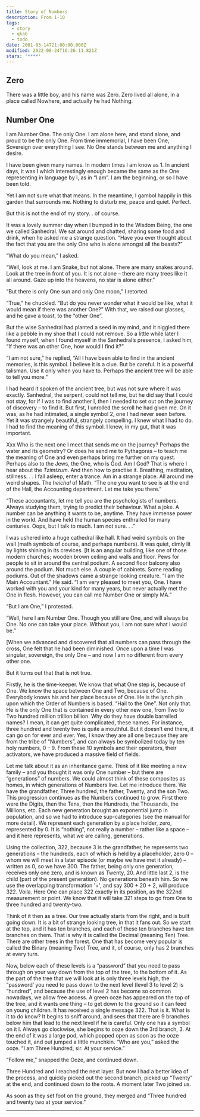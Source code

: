 ```yaml
---
title: Story of Numbers
description: From 1-10
tags:
  - story
  - qkab
  - todo
date: 2001-03-14T21:00:00.000Z
modified: 2022-08-24T16:26:11.821Z
stars: '****'
---
```


## Zero

There was a little boy, and his name was Zero. Zero lived all alone, in a place called Nowhere, and actually he had Nothing.

## Number One

I am Number One. The only One. I am alone here, and stand alone, and proud to be the only One. From time immemorial, I have been One, Sovereign over everything I see. No One stands between me and anything I desire.

I have been given many names. In modern times I am know as 1. In ancient days, it was I which interestingly enough became the same as the One representing in language by I, as in “I am”. I am the beginning, or so I have been told.

Yet I am not sure what that means. In the meantime, I gambol happily in this garden that surrounds me. Nothing to disturb me, peace and quiet. Perfect.

But this is not the end of my story. . of course.

It was a lovely summer day when I bumped in to the Wisdom Being, the one we called Sanhedral. We sat around and chatted, sharing some food and drink, when he asked me a strange question. “Have you ever thought about the fact that you are the only One who is alone amongst all the beasts?”

“What do you mean,” I asked.

“Well, look at me. I am Snake, but not alone. There are many snakes around. Look at the tree in front of you. It is not alone – there are many trees like it all around. Gaze up into the heavens, no star is alone either.”

“But there is only One sun and only One moon,” I retorted.

“True,” he chuckled. “But do you never wonder what it would be like, what it would mean if there was another One?”
With that, we raised our glasses, and he gave a toast, to the “other One”.

But the wise Sanhedral had planted a seed in my mind, and it niggled there like a pebble in my shoe that I could not remove. So a little while later I found myself, when I found myself in the Sanhedral’s presence, I asked him, “If there was an other One, how would I find it?”

“I am not sure,” he replied, “All I have been able to find in the ancient memories, is this symbol. I believe it is a clue. But be careful. It is a powerful talisman. Use it only when you have to. Perhaps the ancient tree will be able to tell you more.”

I had heard it spoken of the ancient tree, but was not sure where it was exactly. Sanhedral, the serpent, could not tell me, but he did say that I could not stay, for if I was to find another I, then I needed to set out on the journey of discovery – to find it.
But first, I unrolled the scroll he had given me. On it was, as he had intimated, a single symbol 2, one I had never seen before. Yet it was strangely beautiful, strangely compelling. I knew what I had to do. I had to find the meaning of this symbol. I knew, in my gut, that it was important.

Xxx Who is the next one I meet that sends me on the journey? Perhaps the water and its geometry? Or does he send me to Pythagoras – to teach me the meaning of One and even perhaps bring me further on my quest. Perhaps also to the Jews, the One, who is God. Am I God? That is where I hear about the _Tzimtzum_. And then how to practise it. Breathing, meditation, stillness. . . I fall asleep, enter a trance. Am in a strange place. All around me weird shapes. The _heichal_ of Math. “The one you want to see is at the end of the Hall, the Accounting department. Let me take you there.”

“These accountants, let me tell you are the psychologists of numbers. Always studying them, trying to predict their behaviour. What a joke. A number can be anything it wants to be, anytime. They have immense power in the world. And have held the human species enthralled for many centuries. Oops, but I talk to much. I am not sure. . .”

I was ushered into a huge cathedral like hall. It had weird symbols on the wall (math symbols of course, and perhaps numbers). It was quiet, dimly lit by lights shining in its crevices. [It is an angular building, like one of those modern churches; wooden brown ceiling and walls and floor. Pews for people to sit in around the central podium. A second floor balcony also around the podium. Not much else. A couple of cabinets. Some reading podiums.
Out of the shadows came a strange looking creature. “I am the Main Accountant.” He said. “I am very pleased to meet you, One. I have worked with you and your kind for many years, but never actually met the One in flesh. However, you can call me Number One or simply MA.”

“But I am One,” I protested.

“Well, here I am Number One. Though you still are One, and will always be One. No one can take your place. Without you, I am not sure what I would be.”

[When we advanced and discovered that all numbers can pass through the cross, One felt that he had been diminished. Once upon a time I was singular, sovereign, the only One – and now I am no different from every other one.

But it turns out that that is not true.

Firstly, he is the time-keeper. We know that what One step is, because of One. We know the space between One and Two, because of One. Everybody knows his and her place because of One. He is the lynch pin upon which the Order of Numbers is based. “Hail to the One”. Not only that. He is the only One that is contained in every other new one, from Two to Two hundred million trillion billion.
Why do they have double barrelled names? I mean, it can get quite complicated, these names. For instance, three hundred and twenty two is quite a mouthful. But it doesn’t end there, it can go on for ever and ever. Yes, I know they are all one because they are from the tribe of “Numbers”, and can always be symbolized today by ten holy numbers, 0 – 9. From these 10 symbols and their operators, their activators, we have produced a massive field of fields.

Let me talk about it as an inheritance game. Think of it like meeting a new family – and you thought it was only One number – but there are “generations” of numbers. We could almost think of these composites as homes, in which generations of Numbers live. Let me introduce them. We have the grandfather, Three hundred, the father, Twenty, and the son Two. This progression continues as the Numbers continued to grow. First there were the Digits, then the Tens, then the Hundreds, the Thousands, the Millions, etc. Each new generation brought an exponential jump in population, and so we had to introduce sup-categories (see the manual for more detail). We represent each generation by a place holder, zero, represented by 0. It is “nothing”, not really a number – rather like a space – and it here represents, what we are calling, generations.

Using the collection, 322, because 3 is the grandfather, he represents two generations – the hundreds, each of which is held by a placeholder, zero 0 – whom we will meet in a later episode (or maybe we have met it already) – written as 0, so we have 300. The father, being only one generation, receives only one zero, and is known as Twenty, 20. And little last 2, is the child (part of the present generation). No generations beneath him. So we use the overlapping transformation '+', and say 300 + 20 + 2, will produce 322. Voila. Here One can place 322 exactly in its position, as the 322nd measurement or point. We know that it will take 321 steps to go from One to three hundred and twenty-two.

Think of it then as a tree. Our tree actually starts from the right, and is built going down. It is a bit of strange looking tree, in that it fans out. So we start at the top, and it has ten branches, and each of these ten branches have ten branches on them. That is why it is called the Decimal (meaning Ten) Tree. There are other trees in the forest. One that has become very popular is called the Binary (meaning Two) Tree, and it, of course, only has 2 branches at every turn.

Now, below each of these levels is a “password” that you need to pass through on your way down from the top of the tree, to the bottom of it. As the part of the tree that we will look at is only three levels high, the “password’ you need to pass down to the next level (level 3 to level 2) is “hundred”, and because the use of level 2 has become so common nowadays, we allow free access.
A green ooze has appeared on the top of the tree, and it wants one thing – to get down to the ground so it can feed on young children. It has received a single message 322. That is it. What is it to do know? It begins to sniff around, and sees that there are 9 branches below him that lead to the next level if he is careful. Only one has a symbol on it I. Always go clockwise, she begins to ooze down the 3rd branch, 3. At the end of it was a large pod, which popped open as soon as the ooze touched it, and out jumped a little munchkin. “Who are you,” asked the ooze. “I am Three Hundred, sir. At your service.”

“Follow me,” snapped the Ooze, and continued down.

Three Hundred and I reached the next layer. But now I had a better idea of the process, and quickly picked out the second branch, picked up “Twenty” at the end, and continued down to the roots. A moment later Two joined us.

As soon as they set foot on the ground, they merged and “Three hundred and twenty two at your service.”

---
